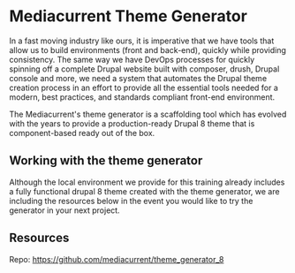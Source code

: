 # Mediacurrent Theme Generator

In a fast moving industry like ours, it is imperative that we have tools that allow us to build environments (front and back-end), quickly while providing consistency. The same way we have DevOps processes for quickly spinning off a complete Drupal website built with composer, drush, Drupal console and more, we need a system that automates the Drupal theme creation process in an effort to provide all the essential tools needed for a modern, best practices, and standards compliant front-end environment.

The Mediacurrent's theme generator is a scaffolding tool which has evolved with the years to provide a production-ready Drupal 8 theme that is component-based ready out of the box.

## Working with the theme generator

Although the local environment we provide for this training already includes a fully functional drupal 8 theme created with the theme generator, we are including the resources below in the event you would like to try the generator in your next project.

## Resources
Repo: https://github.com/mediacurrent/theme_generator_8
